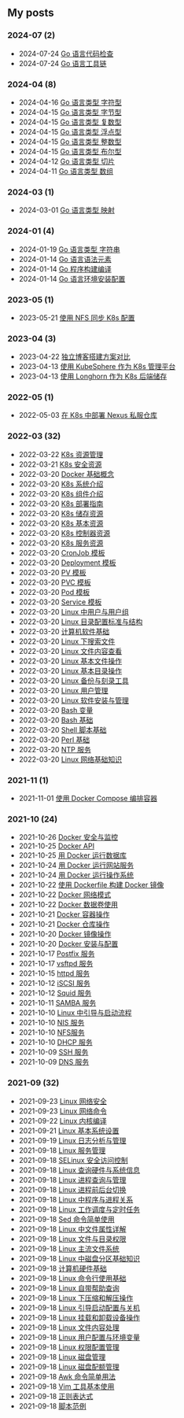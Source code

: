 ## My posts  
### **2024-07** (2)  
- 2024-07-24 [Go 语言代码检查](https://blog.x2b.net/1345941685/)  
- 2024-07-24 [Go 语言工具链](https://blog.x2b.net/618942757/)  
  
  
### **2024-04** (8)  
- 2024-04-16 [Go 语言类型 字符型](https://blog.x2b.net/1637391078/)  
- 2024-04-15 [Go 语言类型 字节型](https://blog.x2b.net/4045392638/)  
- 2024-04-15 [Go 语言类型 复数型](https://blog.x2b.net/2942714716/)  
- 2024-04-15 [Go 语言类型 浮点型](https://blog.x2b.net/3158030992/)  
- 2024-04-15 [Go 语言类型 整数型](https://blog.x2b.net/3232286694/)  
- 2024-04-15 [Go 语言类型 布尔型](https://blog.x2b.net/1957230294/)  
- 2024-04-12 [Go 语言类型 切片](https://blog.x2b.net/862170599/)  
- 2024-04-11 [Go 语言类型 数组](https://blog.x2b.net/872565161/)  
  
  
### **2024-03** (1)  
- 2024-03-01 [Go 语言类型 映射](https://blog.x2b.net/2096879394/)  
  
  
### **2024-01** (4)  
- 2024-01-19 [Go 语言类型 字符串](https://blog.x2b.net/355163610/)  
- 2024-01-14 [Go 语言语法元素](https://blog.x2b.net/2642128479/)  
- 2024-01-14 [Go 程序构建编译](https://blog.x2b.net/4098242072/)  
- 2024-01-14 [Go 语言环境安装配置](https://blog.x2b.net/4130112683/)  
  
  
### **2023-05** (1)  
- 2023-05-21 [使用 NFS 同步 K8s 配置](https://blog.x2b.net/1345941684/)  
  
  
### **2023-04** (3)  
- 2023-04-22 [独立博客搭建方案对比](https://blog.x2b.net/3127212691/)  
- 2023-04-13 [使用 KubeSphere 作为 K8s 管理平台](https://blog.x2b.net/1139906495/)  
- 2023-04-13 [使用 Longhorn 作为 K8s 后端储存](https://blog.x2b.net/1964569963/)  
  
  
### **2022-05** (1)  
- 2022-05-03 [在 K8s 中部署 Nexus 私服仓库](https://blog.x2b.net/2471935358/)  
  
  
### **2022-03** (32)  
- 2022-03-22 [K8s 资源管理](https://blog.x2b.net/948924982/)  
- 2022-03-21 [K8s 安全资源](https://blog.x2b.net/3406984642/)  
- 2022-03-20 [Docker 基础概念](https://blog.x2b.net/3341501969/)  
- 2022-03-20 [K8s 系统介绍](https://blog.x2b.net/376871778/)  
- 2022-03-20 [K8s 组件介绍](https://blog.x2b.net/1457906456/)  
- 2022-03-20 [K8s 部署指南](https://blog.x2b.net/1488965608/)  
- 2022-03-20 [K8s 储存资源](https://blog.x2b.net/1711004813/)  
- 2022-03-20 [K8s 基本资源](https://blog.x2b.net/4120596009/)  
- 2022-03-20 [K8s 控制器资源](https://blog.x2b.net/3401119197/)  
- 2022-03-20 [K8s 服务资源](https://blog.x2b.net/3045985343/)  
- 2022-03-20 [CronJob 模板](https://blog.x2b.net/3537711107/)  
- 2022-03-20 [Deployment 模板](https://blog.x2b.net/1856695493/)  
- 2022-03-20 [PV 模板](https://blog.x2b.net/2406232821/)  
- 2022-03-20 [PVC 模板](https://blog.x2b.net/1958383264/)  
- 2022-03-20 [Pod 模板](https://blog.x2b.net/94081894/)  
- 2022-03-20 [Service 模板](https://blog.x2b.net/528668799/)  
- 2022-03-20 [Linux 中用户与用户组](https://blog.x2b.net/2592592171/)  
- 2022-03-20 [Linux 目录配置标准与结构](https://blog.x2b.net/4087499240/)  
- 2022-03-20 [计算机软件基础](https://blog.x2b.net/2759544459/)  
- 2022-03-20 [Linux 下搜索文件](https://blog.x2b.net/3570307132/)  
- 2022-03-20 [Linux 文件内容查看](https://blog.x2b.net/1251081056/)  
- 2022-03-20 [Linux 基本文件操作](https://blog.x2b.net/3891118029/)  
- 2022-03-20 [Linux 基本目录操作](https://blog.x2b.net/735422586/)  
- 2022-03-20 [Linux 备份与刻录工具](https://blog.x2b.net/3733482185/)  
- 2022-03-20 [Linux 用户管理](https://blog.x2b.net/3199649610/)  
- 2022-03-20 [Linux 软件安装与管理](https://blog.x2b.net/1357678012/)  
- 2022-03-20 [Bash 变量](https://blog.x2b.net/2082872357/)  
- 2022-03-20 [Bash 基础](https://blog.x2b.net/1325555629/)  
- 2022-03-20 [Shell 脚本基础](https://blog.x2b.net/2734315757/)  
- 2022-03-20 [Perl 基础](https://blog.x2b.net/591566948/)  
- 2022-03-20 [NTP 服务](https://blog.x2b.net/3532663001/)  
- 2022-03-20 [Linux 网络基础知识](https://blog.x2b.net/799638542/)  
  
  
### **2021-11** (1)  
- 2021-11-01 [使用 Docker Compose 编排容器](https://blog.x2b.net/504557237/)  
  
  
### **2021-10** (24)  
- 2021-10-26 [Docker 安全与监控](https://blog.x2b.net/1472106291/)  
- 2021-10-25 [Docker API](https://blog.x2b.net/2670657393/)  
- 2021-10-25 [用 Docker 运行数据库](https://blog.x2b.net/350907895/)  
- 2021-10-24 [用 Docker 运行网站服务](https://blog.x2b.net/717387216/)  
- 2021-10-24 [用 Docker 运行操作系统](https://blog.x2b.net/962831535/)  
- 2021-10-22 [使用 Dockerfile 构建 Docker 镜像](https://blog.x2b.net/2014855778/)  
- 2021-10-22 [Docker 网络模式](https://blog.x2b.net/1910773265/)  
- 2021-10-22 [Docker 数据卷使用](https://blog.x2b.net/2894555783/)  
- 2021-10-21 [Docker 容器操作](https://blog.x2b.net/2679776821/)  
- 2021-10-21 [Docker 仓库操作](https://blog.x2b.net/3229018848/)  
- 2021-10-20 [Docker 镜像操作](https://blog.x2b.net/1103407806/)  
- 2021-10-20 [Docker 安装与配置](https://blog.x2b.net/4130112682/)  
- 2021-10-17 [Postfix 服务](https://blog.x2b.net/1516343977/)  
- 2021-10-17 [vsftpd 服务](https://blog.x2b.net/1853961938/)  
- 2021-10-15 [httpd 服务](https://blog.x2b.net/2334204318/)  
- 2021-10-12 [iSCSI 服务](https://blog.x2b.net/3959662341/)  
- 2021-10-12 [Squid 服务](https://blog.x2b.net/1886159042/)  
- 2021-10-11 [SAMBA 服务](https://blog.x2b.net/1516343977/)  
- 2021-10-10 [Linux 中引导与启动流程](https://blog.x2b.net/4291230975/)  
- 2021-10-10 [NIS 服务](https://blog.x2b.net/26249757/)  
- 2021-10-10 [NFS服务](https://blog.x2b.net/165304807/)  
- 2021-10-10 [DHCP 服务](https://blog.x2b.net/4189308113/)  
- 2021-10-09 [SSH 服务](https://blog.x2b.net/3422512598/)  
- 2021-10-09 [DNS 服务](https://blog.x2b.net/1926461212/)  
  
  
### **2021-09** (32)  
- 2021-09-23 [Linux 网络安全](https://blog.x2b.net/3333155646/)  
- 2021-09-23 [Linux 网络命令](https://blog.x2b.net/2991697559/)  
- 2021-09-22 [Linux 内核编译](https://blog.x2b.net/3262096821/)  
- 2021-09-21 [Linux 基本系统设置](https://blog.x2b.net/3511703514/)  
- 2021-09-19 [Linux 日志分析与管理](https://blog.x2b.net/808925609/)  
- 2021-09-18 [Linux 服务管理](https://blog.x2b.net/1224880312/)  
- 2021-09-18 [SELinux 安全访问控制](https://blog.x2b.net/1359563972/)  
- 2021-09-18 [Linux 查询硬件与系统信息](https://blog.x2b.net/741506456/)  
- 2021-09-18 [Linux 进程查询与管理](https://blog.x2b.net/1804980384/)  
- 2021-09-18 [Linux 进程前后台切换](https://blog.x2b.net/517799084/)  
- 2021-09-18 [Linux 中程序与进程关系](https://blog.x2b.net/630034191/)  
- 2021-09-18 [Linux 工作调度与定时任务](https://blog.x2b.net/3847284551/)  
- 2021-09-18 [Sed 命令简单使用](https://blog.x2b.net/507701603/)  
- 2021-09-18 [Linux 中文件属性详解](https://blog.x2b.net/1872252014/)  
- 2021-09-18 [Linux 文件与目录权限](https://blog.x2b.net/46662635/)  
- 2021-09-18 [Linux 主流文件系统](https://blog.x2b.net/2794564793/)  
- 2021-09-18 [Linux 中磁盘分区基础知识](https://blog.x2b.net/3200821655/)  
- 2021-09-18 [计算机硬件基础](https://blog.x2b.net/3847559470/)  
- 2021-09-18 [Linux 命令行使用基础](https://blog.x2b.net/1784829336/)  
- 2021-09-18 [Linux 自带帮助查询](https://blog.x2b.net/4039294623/)  
- 2021-09-18 [Linux 下压缩和解压操作](https://blog.x2b.net/635683850/)  
- 2021-09-18 [Linux 引导启动配置与关机](https://blog.x2b.net/3107904477/)  
- 2021-09-18 [Linux 挂载和卸载设备操作](https://blog.x2b.net/848908018/)  
- 2021-09-18 [Linux 文件内容处理](https://blog.x2b.net/3847284551/)  
- 2021-09-18 [Linux 用户配置与环境变量](https://blog.x2b.net/1849958032/)  
- 2021-09-18 [Linux 权限配置管理](https://blog.x2b.net/2354164977/)  
- 2021-09-18 [Linux 磁盘管理](https://blog.x2b.net/3491093041/)  
- 2021-09-18 [Linux 磁盘配额管理](https://blog.x2b.net/3427262780/)  
- 2021-09-18 [Awk 命令简单用法](https://blog.x2b.net/1712308461/)  
- 2021-09-18 [Vim 工具基本使用](https://blog.x2b.net/17877528/)  
- 2021-09-18 [正则表达式](https://blog.x2b.net/794273428/)  
- 2021-09-18 [脚本范例](https://blog.x2b.net/1256157642/)  
  
